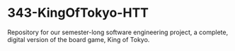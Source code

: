 # 343-KingOfTokyo-HTT
Repository for our semester-long software engineering project, a complete, digital version of the board game, King of Tokyo.
